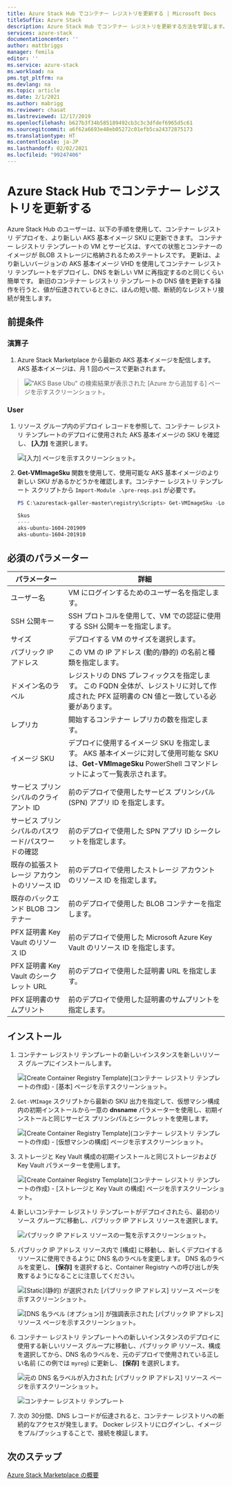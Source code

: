 ```yaml
---
title: Azure Stack Hub でコンテナー レジストリを更新する | Microsoft Docs
titleSuffix: Azure Stack
description: Azure Stack Hub でコンテナー レジストリを更新する方法を学習します。
services: azure-stack
documentationcenter: ''
author: mattbriggs
manager: femila
editor: ''
ms.service: azure-stack
ms.workload: na
pms.tgt_pltfrm: na
ms.devlang: na
ms.topic: article
ms.date: 2/1/2021
ms.author: mabrigg
ms.reviewer: chasat
ms.lastreviewed: 12/17/2019
ms.openlocfilehash: b627b3f34b585189492cb3c3c3dfdef6965d5c61
ms.sourcegitcommit: a6f62a6693e48eb05272c01efb5ca24372875173
ms.translationtype: HT
ms.contentlocale: ja-JP
ms.lasthandoff: 02/02/2021
ms.locfileid: "99247406"
---
```

# <a name="update-the-container-registry-in-azure-stack-hub"></a>Azure Stack Hub でコンテナー レジストリを更新する

Azure Stack Hub のユーザーは、以下の手順を使用して、コンテナー レジストリ デプロイを、より新しい AKS 基本イメージ SKU に更新できます。 コンテナー レジストリ テンプレートの VM とサービスは、すべての状態とコンテナーのイメージが BLOB ストレージに格納されるためステートレスです。 更新は、より新しいバージョンの AKS 基本イメージ VHD を使用してコンテナー レジストリ テンプレートをデプロイし、DNS を新しい VM に再指定するのと同じくらい簡単です。 新旧のコンテナー レジストリ テンプレートの DNS 値を更新する操作を行うと、値が伝達されているときに、ほんの短い間、断続的なレジストリ接続が発生します。

## <a name="prerequisites"></a>前提条件

### <a name="operator"></a>演算子

1.  Azure Stack Marketplace から最新の AKS 基本イメージを配信します。 AKS 基本イメージは、月 1 回のペースで更新されます。

> !["AKS Base Ubu" の検索結果が表示された [Azure から追加する] ページを示すスクリーンショット。](./media/container-registry-template-updating-tzl/image1.png)

### <a name="user"></a>User

1.  リソース グループ内のデプロイ レコードを参照して、コンテナー レジストリ テンプレートのデプロイに使用された AKS 基本イメージの SKU を確認し、 **[入力]** を選択します。

    ![[入力] ページを示すスクリーンショット。](./media/container-registry-template-updating-tzl/image2.png)

2.  **Get-VMImageSku** 関数を使用して、使用可能な AKS 基本イメージのより新しい SKU があるかどうかを確認します。コンテナー レジストリ テンプレート スクリプトから `Import-Module .\pre-reqs.ps1` が必要です。

    ```powershell  
    PS C:\azurestack-galler-master\registry\Scripts> Get-VMImageSku -Location Shanghai
    
    Skus                  
    ----                  
    aks-ubuntu-1604-201909
    aks-ubuntu-1604-201910 
    ```

## <a name="parameters-required"></a>必須のパラメーター

| パラメーター | 詳細 |
| --- | --- |
| ユーザー名 | VM にログインするためのユーザー名を指定します。 |
| SSH 公開キー | SSH プロトコルを使用して、VM での認証に使用する SSH 公開キーを指定します。 |
| サイズ | デプロイする VM のサイズを選択します。 |
| パブリック IP アドレス | この VM の IP アドレス (動的/静的) の名前と種類を指定します。 |
| ドメイン名のラベル | レジストリの DNS プレフィックスを指定します。 この FQDN 全体が、レジストリに対して作成された PFX 証明書の CN 値と一致している必要があります。 |
| レプリカ | 開始するコンテナー レプリカの数を指定します。 |
| イメージ SKU | デプロイに使用するイメージ SKU を指定します。 AKS 基本イメージに対して使用可能な SKU は、**Get-VMImageSku** PowerShell コマンドレットによって一覧表示されます。 |
| サービス プリンシパルのクライアント ID | 前のデプロイで使用したサービス プリンシパル (SPN) アプリ ID を指定します。 |
| サービス プリンシパルのパスワード/パスワードの確認 | 前のデプロイで使用した SPN アプリ ID シークレットを指定します。 |
| 既存の拡張ストレージ アカウントのリソース ID | 前のデプロイで使用したストレージ アカウントのリソース ID を指定します。 |
| 既存のバックエンド BLOB コンテナー | 前のデプロイで使用した BLOB コンテナーを指定します。 |
| PFX 証明書 Key Vault のリソース ID | 前のデプロイで使用した Microsoft Azure Key Vault のリソース ID を指定します。 |
| PFX 証明書 Key Vault のシークレット URL | 前のデプロイで使用した証明書 URL を指定します。 |
| PFX 証明書のサムプリント | 前のデプロイで使用した証明書のサムプリントを指定します。 |

## <a name="installation"></a>インストール

1.  コンテナー レジストリ テンプレートの新しいインスタンスを新しいリソース グループにインストールします。

    ![[Create Container Registry Template]\(コンテナー レジストリ テンプレートの作成\) - [基本] ページを示すスクリーンショット。](./media/container-registry-template-updating-tzl/image3.png)

2.  `Get-VMImage` スクリプトから最新の SKU 出力を指定して、仮想マシン構成内の初期インストールから一意の **dnsname** パラメーターを使用し、初期インストールと同じサービス プリンシパルとシークレットを使用します。

    ![[Create Container Registry Template]\(コンテナー レジストリ テンプレートの作成\) - [仮想マシンの構成] ページを示すスクリーンショット。](./media/container-registry-template-updating-tzl/image4.png)

3.  ストレージと Key Vault 構成の初期インストールと同じストレージおよび Key Vault パラメーターを使用します。

    ![[Create Container Registry Template]\(コンテナー レジストリ テンプレートの作成\) - [ストレージと Key Vault の構成] ページを示すスクリーンショット。](./media/container-registry-template-updating-tzl/image5.png)

1.  新しいコンテナー レジストリ テンプレートがデプロイされたら、最初のリソース グループに移動し、パブリック IP アドレス リソースを選択します。

    ![パブリック IP アドレス リソースの一覧を示すスクリーンショット。](./media/container-registry-template-updating-tzl/image6.png)

1.  パブリック IP アドレス リソース内で [構成] に移動し、新しくデプロイするリソースに使用できるように DNS 名のラベルを変更します。 DNS 名のラベルを変更し、 **[保存]** を選択すると、Container Registry への呼び出しが失敗するようになることに注意してください。

    ![[Static]\(静的\) が選択された [パブリック IP アドレス] リソース ページを示すスクリーンショット。](./media/container-registry-template-updating-tzl/image7.png)
    
    ![[DNS 名ラベル (オプション)] が強調表示された [パブリック IP アドレス] リソース ページを示すスクリーンショット。](./media/container-registry-template-updating-tzl/image8.png)

2.  コンテナー レジストリ テンプレートへの新しいインスタンスのデプロイに使用する新しいリソース グループに移動し、パブリック IP リソース、構成を選択してから、DNS 名のラベルを、元のデプロイで使用されている正しい名前 (この例では `myreg`) に更新し、 **[保存]** を選択します。

    ![元の DNS 名ラベルが入力された [パブリック IP アドレス] リソース ページを示すスクリーンショット。](./media/container-registry-template-updating-tzl/image9.png)
    
    ![コンテナー レジストリ テンプレート](./media/container-registry-template-updating-tzl/image10.png)

3.  次の 30分間、DNS レコードが伝達されると、コンテナー レジストリへの断続的なアクセスが発生します。 Docker レジストリにログインし、イメージをプル/プッシュすることで、接続を検証します。

## <a name="next-steps"></a>次のステップ

[Azure Stack Marketplace の概要](../../operator/azure-stack-marketplace.md)
